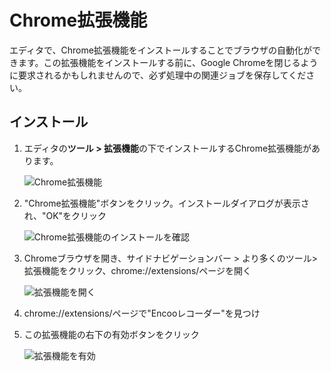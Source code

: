 # Chrome拡張機能

エディタで、Chrome拡張機能をインストールすることでブラウザの自動化ができます。この拡張機能をインストールする前に、Google Chromeを閉じるように要求されるかもしれませんので、必ず処理中の関連ジョブを保存してください。

## インストール

1. エディタの**ツール > 拡張機能**の下でインストールするChrome拡張機能があります。

    ![Chrome拡張機能](https://docimages.blob.core.chinacloudapi.cn/images/Studio/Market/extensioninpath20201019.png)

2. "Chrome拡張機能"ボタンをクリック。インストールダイアログが表示され、"OK"をクリック

    ![Chrome拡張機能のインストールを確認](https://docimages.blob.core.chinacloudapi.cn/images/Studio/Extensions/chrome-installation.PNG)

3. Chromeブラウザを開き、サイドナビゲーションバー > より多くのツール>拡張機能をクリック、chrome://extensions/ページを開く

    ![拡張機能を開く](https://docimages.blob.core.chinacloudapi.cn/images/Studio/Extensions/chrome-openExtension.png)

4. chrome://extensions/ページで"Encooレコーダー"を見つけ

5. この拡張機能の右下の有効ボタンをクリック

    ![拡張機能を有効](https://docimages.blob.core.chinacloudapi.cn/images/Studio/Extensions/chrome-usingExtension.png)

